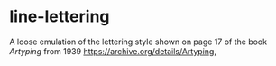 # line-lettering

A loose emulation of the lettering style shown on page 17 of the book _Artyping_ from 1939 <https://archive.org/details/Artyping>,